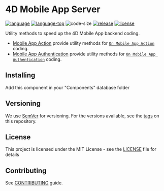 # 4D Mobile App Server

[![language][code-shield]][code-url]
[![language-top][code-top]][code-url]
![code-size][code-size]
[![release][release-shield]][release-url]
[![license][license-shield]][license-url]

Utility methods to speed up the 4D Mobile App backend coding.

- [Mobile App Action](Documentation/Methods/Mobile%20App%20Action.md) provide utility methods for [`On Mobile App Action`](https://doc.4d.com/4Dv18/4D/18/On-Mobile-App-Action-database-method.301-4505017.en.html) coding.
- [Mobile App Authentication](Documentation/Methods/Mobile%20App%20Authentication.md) provide utility methods for [`On Mobile App Authentication`](https://doc.4d.com/4Dv18/4D/18/On-Mobile-App-Authentication-database-method.301-4505016.en.html) coding.

## Installing

Add this component in your "Components" database folder

## Versioning

We use [SemVer](http://semver.org/) for versioning. For the versions available, see the [tags](https://github.com/4d-for-ios/4D-Mobile-App-Server/tags) on this repository.

## License

This project is licensed under the MIT License - see the [LICENSE][license-url] file for details

## Contributing

See [CONTRIBUTING][contributing-url] guide.

<!-- MARKDOWN LINKS & IMAGES -->
<!-- https://www.markdownguide.org/basic-syntax/#reference-style-links -->
[code-shield]: https://img.shields.io/static/v1?label=language&message=4d&color=blue
[code-top]: https://img.shields.io/github/languages/top/4d-for-ios/4D-Mobile-App-Server.svg
[code-size]: https://img.shields.io/github/languages/code-size/4d-for-ios/4D-Mobile-App-Server.svg
[code-url]: https://developer.4d.com/
[release-shield]: https://img.shields.io/github/v/release/4d-for-ios/4D-Mobile-App-Server
[release-url]: https://github.com/4d-for-ios/4D-Mobile-App-Servere/releases/latest
[license-shield]: https://img.shields.io/github/license/4d-for-ios/4D-Mobile-App-Server
[license-url]: LICENSE.md
[contributing-url]: CONTRIBUTING.md

